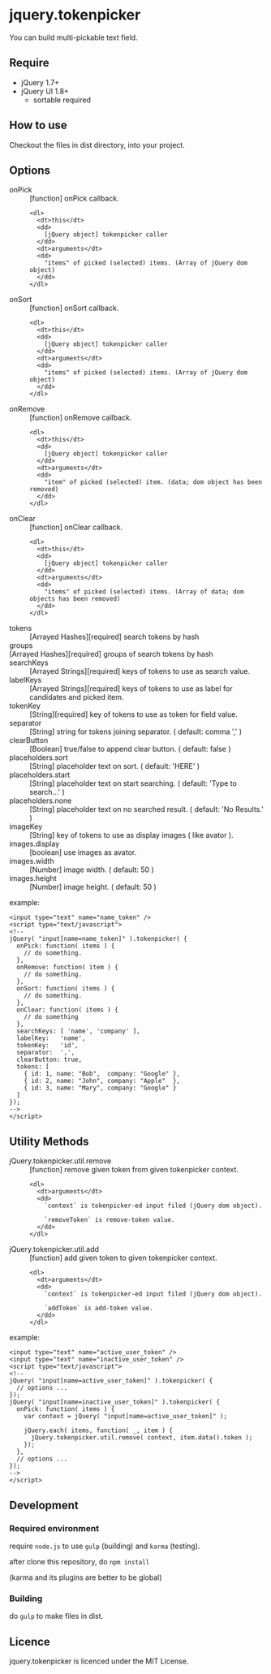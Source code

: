 jquery.tokenpicker
========================================

You can build multi-pickable text field.

Require
------------------------------------------------------------
- jQuery 1.7+
- jQuery UI 1.8+
  - sortable required

How to use
------------------------------------------------------------

Checkout the files in dist directory, into your project.

Options
------------------------------------------------------------
<dl>
  <dt>onPick</dt>
  <dd>
    [function] onPick callback.

    <dl>
      <dt>this</dt>
      <dd>
        [jQuery object] tokenpicker caller
      </dd>
      <dt>arguments</dt>
      <dd>
        "items" of picked (selected) items. (Array of jQuery dom object)
      </dd>
    </dl>
  </dd>
  <dt>onSort</dt>
  <dd>
    [function] onSort callback.

    <dl>
      <dt>this</dt>
      <dd>
        [jQuery object] tokenpicker caller
      </dd>
      <dt>arguments</dt>
      <dd>
        "items" of picked (selected) items. (Array of jQuery dom object)
      </dd>
    </dl>
  </dd>
  <dt>onRemove</dt>
  <dd>
    [function] onRemove callback.

    <dl>
      <dt>this</dt>
      <dd>
        [jQuery object] tokenpicker caller
      </dd>
      <dt>arguments</dt>
      <dd>
        "item" of picked (selected) item. (data; dom object has been removed)
      </dd>
    </dl>
  </dd>
  <dt>onClear</dt>
  <dd>
    [function] onClear callback.

    <dl>
      <dt>this</dt>
      <dd>
        [jQuery object] tokenpicker caller
      </dd>
      <dt>arguments</dt>
      <dd>
        "items" of picked (selected) items. (Array of data; dom objects has been removed)
      </dd>
    </dl>
  </dd>
  <dt>tokens</dt>
  <dd>
    [Arrayed Hashes][required] search tokens by hash
  </dd>
  <dt>groups</dt>
    [Arrayed Hashes][required] groups of search tokens by hash
  <dd>
  </dd>
  <dt>searchKeys</dt>
  <dd>
    [Arrayed Strings][required] keys of tokens to use as search value.
  </dd>
  <dt>labelKeys</dt>
  <dd>
    [Arrayed Strings][required] keys of tokens to use as label for candidates and picked item.
  </dd>
  <dt>tokenKey</dt>
  <dd>
    [String][required] key of tokens to use as token for field value.
  </dd>
  <dt>separator</dt>
  <dd>
    [String] string for tokens joining separator. ( default: comma ',' )
  </dd>
  <dt>clearButton</dt>
  <dd>
    [Boolean] true/false to append clear button. ( default: false )
  </dd>
  <dt>placeholders.sort</dt>
  <dd>
    [String] placeholder text on sort. ( default: 'HERE' )
  </dd>
  <dt>placeholders.start</dt>
  <dd>
    [String] placeholder text on start searching. ( default: 'Type to search...' )
  </dd>
  <dt>placeholders.none</dt>
  <dd>
    [String] placeholder text on no searched result. ( default: 'No Results.' )
  </dd>
  <dt>imageKey</dt>
  <dd>
    [String] key of tokens to use as display images ( like avator ).
  </dd>
  <dt>images.display</dt>
  <dd>
    [boolean] use images as avator.
  </dd>
  <dt>images.width</dt>
  <dd>
    [Number] image width. ( default: 50 )
  </dd>
  <dt>images.height</dt>
  <dd>
    [Number] image height. ( default: 50 )
  </dd>
</dl>

example:

    <input type="text" name="name_token" />
    <script type="text/javascript">
    <!--
    jQuery( "input[name=name_token]" ).tokenpicker( {
      onPick: function( items ) {
        // do something.
      },
      onRemove: function( item ) {
        // do something.
      },
      onSort: function( items ) {
        // do something.
      },
      onClear: function( items ) {
        // do something
      },
      searchKeys: [ 'name', 'company' ],
      labelKey:   'name',
      tokenKey:   'id',
      separator:  ',',
      clearButton: true,
      tokens: [
        { id: 1, name: "Bob",  company: "Google" },
        { id: 2, name: "John", company: "Apple"  },
        { id: 3, name: "Mary", company: "Google" }
      ]
    });
    -->
    </script>

Utility Methods
------------------------------------------------------------

<dl>
  <dt>jQuery.tokenpicker.util.remove</dt>
  <dd>
    [function] remove given token from given tokenpicker context.

    <dl>
      <dt>arguments</dt>
      <dd>
        `context` is tokenpicker-ed input filed (jQuery dom object).

        `removeToken` is remove-token value.
      </dd>
    </dl>
  </dd>
  <dt>jQuery.tokenpicker.util.add</dt>
  <dd>
    [function] add given token to given tokenpicker context.

    <dl>
      <dt>arguments</dt>
      <dd>
        `context` is tokenpicker-ed input filed (jQuery dom object).

        `addToken` is add-token value.
      </dd>
    </dl>
  </dd>
</dl>

example:

    <input type="text" name="active_user_token" />
    <input type="text" name="inactive_user_token" />
    <script type="text/javascript">
    <!--
    jQuery( "input[name=active_user_token]" ).tokenpicker( {
      // options ...
    });
    jQuery( "input[name=inactive_user_token]" ).tokenpicker( {
      onPick: function( items ) {
        var context = jQuery( "input[name=active_user_token]" );

        jQuery.each( items, function( _, item ) {
          jQuery.tokenpicker.util.remove( context, item.data().token );
        });
      },
      // options ...
    });
    -->
    </script>


Development
------------------------------------------------------------

### Required environment

require `node.js` to use `gulp` (building) and `karma` (testing).

after clone this repository, do `npm install`

(karma and its plugins are better to be global)


### Building

do `gulp` to make files in dist.


Licence
------------------------------------------------------------
jquery.tokenpicker is licenced under the MIT License.

